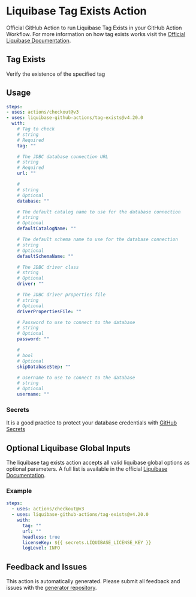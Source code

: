 # Liquibase Tag Exists Action
Official GitHub Action to run Liquibase Tag Exists in your GitHub Action Workflow. For more information on how tag exists works visit the [Official Liquibase Documentation](https://docs.liquibase.com/commands/home.html).
## Tag Exists
Verify the existence of the specified tag
## Usage
```yaml
steps:
- uses: actions/checkout@v3
- uses: liquibase-github-actions/tag-exists@v4.20.0
  with:
    # Tag to check
    # string
    # Required
    tag: ""

    # The JDBC database connection URL
    # string
    # Required
    url: ""

    # 
    # string
    # Optional
    database: ""

    # The default catalog name to use for the database connection
    # string
    # Optional
    defaultCatalogName: ""

    # The default schema name to use for the database connection
    # string
    # Optional
    defaultSchemaName: ""

    # The JDBC driver class
    # string
    # Optional
    driver: ""

    # The JDBC driver properties file
    # string
    # Optional
    driverPropertiesFile: ""

    # Password to use to connect to the database
    # string
    # Optional
    password: ""

    # 
    # bool
    # Optional
    skipDatabaseStep: ""

    # Username to use to connect to the database
    # string
    # Optional
    username: ""

```

### Secrets
It is a good practice to protect your database credentials with [GitHub Secrets](https://docs.github.com/en/actions/security-guides/encrypted-secrets)

## Optional Liquibase Global Inputs
The liquibase tag exists action accepts all valid liquibase global options as optional parameters. A full list is available in the official [Liquibase Documentation](https://docs.liquibase.com/parameters/command-parameters.html).

### Example
```yaml
steps:
  - uses: actions/checkout@v3
  - uses: liquibase-github-actions/tag-exists@v4.20.0
    with:
      tag: ""
      url: ""
      headless: true
      licenseKey: ${{ secrets.LIQUIBASE_LICENSE_KEY }}
      logLevel: INFO
```

## Feedback and Issues
This action is automatically generated. Please submit all feedback and issues with the [generator repository](https://github.com/liquibase/github-action-generator/issues).

